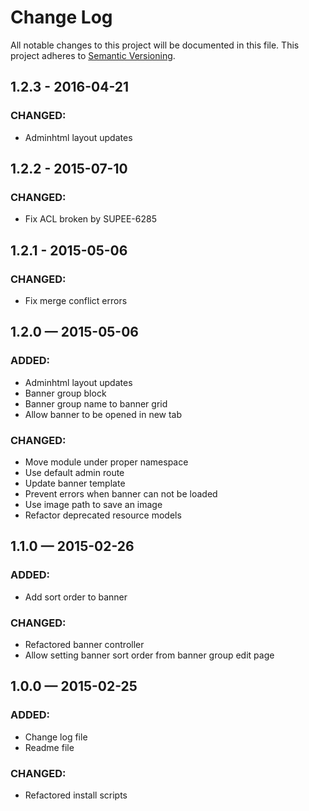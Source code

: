 # Change Log
All notable changes to this project will be documented in this file. This project adheres to [Semantic Versioning](http://semver.org/).

## 1.2.3 - 2016-04-21
### CHANGED:
- Adminhtml layout updates

## 1.2.2 - 2015-07-10
### CHANGED:
- Fix ACL broken by SUPEE-6285

## 1.2.1 - 2015-05-06
### CHANGED:
- Fix merge conflict errors

## 1.2.0 — 2015-05-06
### ADDED:
- Adminhtml layout updates
- Banner group block
- Banner group name to banner grid
- Allow banner to be opened in new tab

### CHANGED:
- Move module under proper namespace
- Use default admin route
- Update banner template
- Prevent errors when banner can not be loaded
- Use image path to save an image
- Refactor deprecated resource models

## 1.1.0 — 2015-02-26
### ADDED:
- Add sort order to banner

### CHANGED:
- Refactored banner controller
- Allow setting banner sort order from banner group edit page

## 1.0.0 — 2015-02-25
### ADDED:
- Change log file
- Readme file

### CHANGED:
- Refactored install scripts

